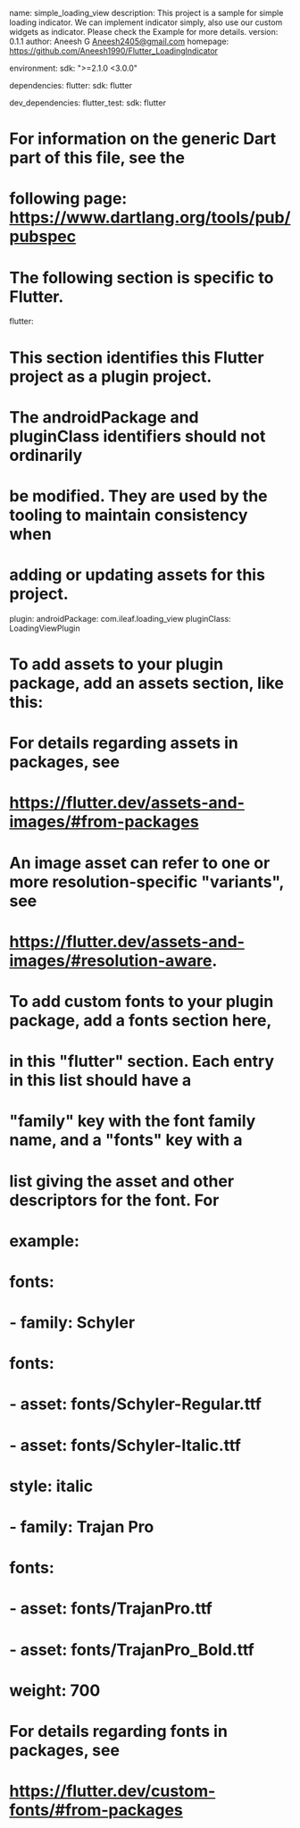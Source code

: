 name: simple_loading_view
description: This project is a sample for simple loading indicator. We can implement indicator simply, also use our custom widgets as indicator. Please check the Example for more details.
version: 0.1.1
author: Aneesh G <Aneesh2405@gmail.com>
homepage: https://github.com/Aneesh1990/Flutter_LoadingIndicator

environment:
  sdk: ">=2.1.0 <3.0.0"

dependencies:
  flutter:
    sdk: flutter

dev_dependencies:
  flutter_test:
    sdk: flutter

# For information on the generic Dart part of this file, see the
# following page: https://www.dartlang.org/tools/pub/pubspec

# The following section is specific to Flutter.
flutter:
  # This section identifies this Flutter project as a plugin project.
  # The androidPackage and pluginClass identifiers should not ordinarily
  # be modified. They are used by the tooling to maintain consistency when
  # adding or updating assets for this project.
  plugin:
    androidPackage: com.ileaf.loading_view
    pluginClass: LoadingViewPlugin

  # To add assets to your plugin package, add an assets section, like this:


  # For details regarding assets in packages, see
  # https://flutter.dev/assets-and-images/#from-packages
  #
  # An image asset can refer to one or more resolution-specific "variants", see
  # https://flutter.dev/assets-and-images/#resolution-aware.

  # To add custom fonts to your plugin package, add a fonts section here,
  # in this "flutter" section. Each entry in this list should have a
  # "family" key with the font family name, and a "fonts" key with a
  # list giving the asset and other descriptors for the font. For
  # example:
  # fonts:
  #   - family: Schyler
  #     fonts:
  #       - asset: fonts/Schyler-Regular.ttf
  #       - asset: fonts/Schyler-Italic.ttf
  #         style: italic
  #   - family: Trajan Pro
  #     fonts:
  #       - asset: fonts/TrajanPro.ttf
  #       - asset: fonts/TrajanPro_Bold.ttf
  #         weight: 700
  #
  # For details regarding fonts in packages, see
  # https://flutter.dev/custom-fonts/#from-packages
